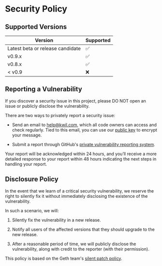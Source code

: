 # Security Policy

## Supported Versions

| Version | Supported |
| ------- | --------- |
| Latest beta or release candidate    | ✅        |
| v0.9.x  | ✅        |
| v0.8.x  | ✅        |
| < v0.9  | ❌        |

## Reporting a Vulnerability

If you discover a security issue in this project, please DO NOT open an issue or publicly disclose the vulnerability.

There are two ways to privately report a security issue:

- Send an email to [help@kwil.com](mailto:help@kwil.com), which all code owners can access and check regularly. Tied to this email, you can use our [public key](https://keys.openpgp.org/search?q=help@kwil.com) to encrypt your message.

- Submit a report through GitHub's [private vulnerability reporting system](https://github.com/kwilteam/kwil-db/security/advisories/new).

Your report will be acknowledged within 24 hours, and you’ll receive a more detailed response to your report within 48 hours indicating the next steps in handling your report.

## Disclosure Policy

In the event that we learn of a critical security vulnerability, we reserve the right to silently fix it without immediately disclosing the existence of the vulnerability.

In such a scenario, we will:

1. Silently fix the vulnerability in a new release.

2. Notify all users of the affected versions that they should upgrade to the new release.

3. After a reasonable period of time, we will publicly disclose the vulnerability, along with credit to the reporter (with their permission).

This policy is based on the Geth team's [silent patch policy](https://geth.ethereum.org/docs/developers/geth-developer/disclosures).
